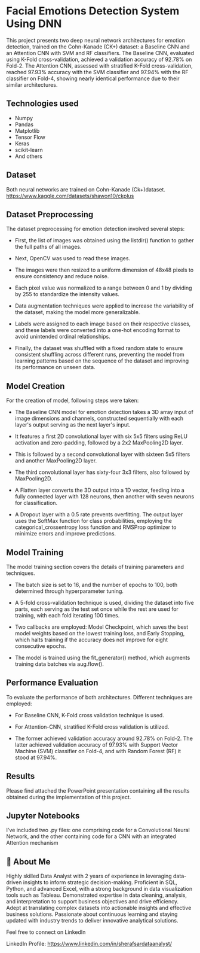 
# Facial Emotions Detection System Using DNN
This project presents two deep neural network architectures for emotion detection, trained on the Cohn-Kanade (CK+) dataset: a Baseline CNN and an Attention CNN with SVM and RF classifiers. The Baseline CNN, evaluated using K-Fold cross-validation, achieved a validation accuracy of 92.78% on Fold-2. The Attention CNN, assessed with stratified K-Fold cross-validation, reached 97.93% accuracy with the SVM classifier and 97.94% with the RF classifier on Fold-4, showing nearly identical performance due to their similar architectures.
## Technologies used
- Numpy
- Pandas
- Matplotlib
- Tensor Flow
- Keras
- scikit-learn
- And others

## Dataset
Both neural networks are trained on Cohn-Kanade (Ck+)dataset. 
https://www.kaggle.com/datasets/shawon10/ckplus 

## Dataset Preprocessing
The dataset preprocessing for emotion detection involved several steps: 

- First, the list of images was obtained using the listdir() function to gather the full paths of all images. 

- Next, OpenCV was used to read these images.

- The images were then resized to a uniform dimension of 48x48 pixels to ensure consistency and reduce noise.

- Each pixel value was normalized to a range between 0 and 1 by dividing by 255 to standardize the intensity values. 

- Data augmentation techniques were applied to increase the variability of the dataset, making the model more generalizable.

- Labels were assigned to each image based on their respective classes, and these labels were converted into a one-hot encoding format to avoid unintended ordinal relationships. 

- Finally, the dataset was shuffled with a fixed random state to ensure consistent shuffling across different runs, preventing the model from learning patterns based on the sequence of the dataset and improving its performance on unseen data.

## Model Creation
For the creation of model, following steps were taken: 

- The Baseline CNN model for emotion detection takes a 3D array input of image dimensions and channels, constructed sequentially with each layer's output serving as the next layer's input.

- It features a first 2D convolutional layer with six 5x5 filters using ReLU activation and zero-padding, followed by a 2x2 MaxPooling2D layer. 

- This is followed by a second convolutional layer with sixteen 5x5 filters and another MaxPooling2D layer. 

- The third convolutional layer has sixty-four 3x3 filters, also followed by MaxPooling2D.

- A Flatten layer converts the 3D output into a 1D vector, feeding into a fully connected layer with 128 neurons, then another with seven neurons for classification. 

- A Dropout layer with a 0.5 rate prevents overfitting. The output layer uses the SoftMax function for class probabilities, employing the categorical_crossentropy loss function and RMSProp optimizer to minimize errors and improve predictions.

## Model Training
The model training section covers the details of training parameters and techniques. 

- The batch size is set to 16, and the number of epochs to 100, both determined through hyperparameter tuning.

- A 5-fold cross-validation technique is used, dividing the dataset into five parts, each serving as the test set once while the rest are used for training, with each fold iterating 100 times.

- Two callbacks are employed: Model Checkpoint, which saves the best model weights based on the lowest training loss, and Early Stopping, which halts training if the accuracy does not improve for eight consecutive epochs.

- The model is trained using the fit_generator() method, which augments training data batches via aug.flow().
  
## Performance Evaluation
To evaluate the performance of both architectures. Different techniques are employed:

- For Baseline CNN, K-Fold cross validation technique is used.

- For Attention-CNN, stratified K-Fold cross validation is utilized.

- The former achieved validation accuracy around 92.78% on Fold-2. The latter achieved validation accuracy of 97.93% with Support Vector Machine (SVM) classifier on Fold-4, and with Random Forest (RF) it stood at 97.94%.

## Results
Please find attached the PowerPoint presentation containing all the results obtained during the implementation of this project.

## Jupyter Notebooks
I've included two .py files: one comprising code for a Convolutional Neural Network, and the other containing code for a CNN with an integrated Attention mechanism

## 🚀 About Me
Highly skilled Data Analyst with 2 years of experience in leveraging data-driven insights to inform strategic decision-making. Proficient in SQL, Python, and advanced Excel, with a strong background in data visualization tools such as Tableau. Demonstrated expertise in data cleaning, analysis, and interpretation to support business objectives and drive efficiency. Adept at translating complex datasets into actionable insights and effective business solutions. Passionate about continuous learning and staying updated with industry trends to deliver innovative analytical solutions. 

Feel free to connect on LinkedIn

LinkedIn Profile: https://www.linkedin.com/in/sherafsardataanalyst/



